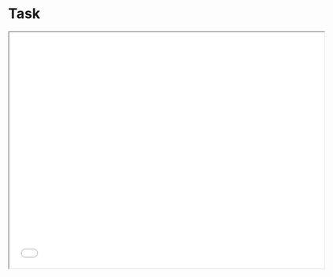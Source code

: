 # Task
<iframe src="[https://drive.google.com/file/d/1234567890abcdef/preview](https://drive.google.com/file/d/1u8eFNTR8FIs1qaioR9vUbLCCM-xmTMO2/view?usp=sharing)" width="640" height="480" allowfullscreen="true"></iframe>
